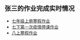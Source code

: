 ## 张三的作业完成实时情况
- [七年级上册寒假作业](https://zhs141.github.io/homework/七上寒/index.html)
- [七下第一次疫情停课作业](https://zhs141.github.io/homework/七下第一次疫情停课/index.html)
- [八上寒假作业](https://zhs141.github.io/homework/eight_han/index.html)
